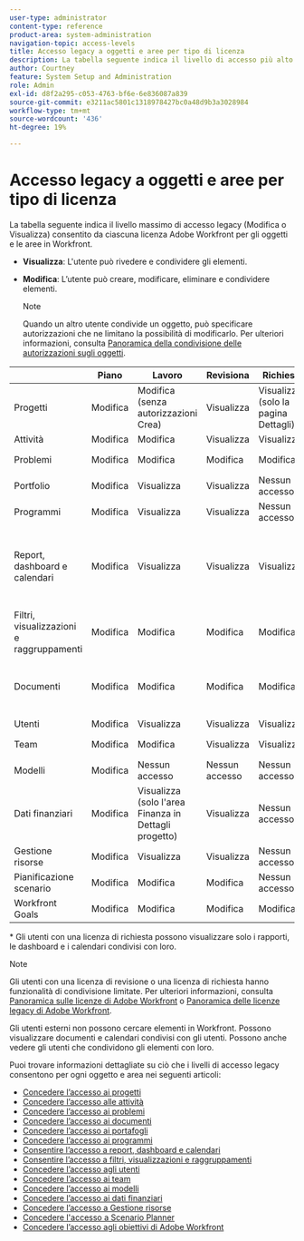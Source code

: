 ```yaml
---
user-type: administrator
content-type: reference
product-area: system-administration
navigation-topic: access-levels
title: Accesso legacy a oggetti e aree per tipo di licenza
description: La tabella seguente indica il livello di accesso più alto (Modifica o Visualizza) consentito da ciascuna delle licenze legacy di Adobe Workfront per gli oggetti e le aree in Workfront.
author: Courtney
feature: System Setup and Administration
role: Admin
exl-id: d8f2a295-c053-4763-bf6e-6e836087a839
source-git-commit: e3211ac5801c1318978427bc0a48d9b3a3028984
workflow-type: tm+mt
source-wordcount: '436'
ht-degree: 19%

---
```


# Accesso legacy a oggetti e aree per tipo di licenza

La tabella seguente indica il livello massimo di accesso legacy (Modifica o Visualizza) consentito da ciascuna licenza Adobe Workfront per gli oggetti e le aree in Workfront.

* **Visualizza**: L&#39;utente può rivedere e condividere gli elementi.
* **Modifica**: L’utente può creare, modificare, eliminare e condividere elementi.

   >[!NOTE]
   >
   >Quando un altro utente condivide un oggetto, può specificare autorizzazioni che ne limitano la possibilità di modificarlo. Per ulteriori informazioni, consulta [Panoramica della condivisione delle autorizzazioni sugli oggetti](../../../workfront-basics/grant-and-request-access-to-objects/sharing-permissions-on-objects-overview.md).

|   | Piano | Lavoro | Revisiona | Richiesta | Esterno |
|---|---|---|---|---|---|
| Progetti | Modifica | Modifica (senza autorizzazioni Crea) | Visualizza | Visualizza (solo la pagina Dettagli) | Nessun accesso |
| Attività | Modifica | Modifica | Visualizza | Visualizza | Visualizza |
| Problemi | Modifica | Modifica | Modifica | Modifica | Nessun accesso |
| Portfolio | Modifica | Visualizza | Visualizza | Nessun accesso | Nessun accesso |
| Programmi | Modifica | Visualizza | Visualizza | Nessun accesso | Nessun accesso |
| Report, dashboard e calendari | Modifica | Visualizza | Visualizza | Visualizza&#42; | Visualizza (solo per calendari, nessuna autorizzazione di condivisione) |
| Filtri, visualizzazioni e raggruppamenti | Modifica | Modifica | Modifica | Modifica | Nessun accesso |
| Documenti | Modifica | Modifica | Modifica | Modifica | Visualizza (nessuna autorizzazione di condivisione) |
| Utenti | Modifica | Visualizza | Visualizza | Visualizza | Visualizza |
| Team | Modifica | Modifica | Visualizza | Visualizza | Nessun accesso |
| Modelli | Modifica | Nessun accesso | Nessun accesso | Nessun accesso | Nessun accesso |
| Dati finanziari | Modifica | Visualizza (solo l&#39;area Finanza in Dettagli progetto) | Visualizza | Nessun accesso | Nessun accesso |
| Gestione risorse | Modifica | Visualizza | Visualizza | Nessun accesso | Nessun accesso |
| Pianificazione scenario | Modifica | Modifica | Modifica | Nessun accesso | Nessun accesso |
| Workfront Goals | Modifica | Modifica | Modifica | Modifica | Nessun accesso |

&#42; Gli utenti con una licenza di richiesta possono visualizzare solo i rapporti, le dashboard e i calendari condivisi con loro.

>[!NOTE]
>
>Gli utenti con una licenza di revisione o una licenza di richiesta hanno funzionalità di condivisione limitate. Per ulteriori informazioni, consulta [Panoramica sulle licenze di Adobe Workfront](/help/quicksilver/administration-and-setup/add-users/how-access-levels-work/licenses-overview.md) o [Panoramica delle licenze legacy di Adobe Workfront](../../../administration-and-setup/add-users/access-levels-and-object-permissions/wf-licenses.md).
>
>Gli utenti esterni non possono cercare elementi in Workfront. Possono visualizzare documenti e calendari condivisi con gli utenti. Possono anche vedere gli utenti che condividono gli elementi con loro.

Puoi trovare informazioni dettagliate su ciò che i livelli di accesso legacy consentono per ogni oggetto e area nei seguenti articoli:

* [Concedere l’accesso ai progetti](../../../administration-and-setup/add-users/configure-and-grant-access/grant-access-projects.md)
* [Concedere l’accesso alle attività](../../../administration-and-setup/add-users/configure-and-grant-access/grant-access-tasks.md)
* [Concedere l’accesso ai problemi](../../../administration-and-setup/add-users/configure-and-grant-access/grant-access-issues.md)
* [Concedere l’accesso ai documenti](../../../administration-and-setup/add-users/configure-and-grant-access/grant-access-documents.md)
* [Concedere l’accesso ai portafogli](../../../administration-and-setup/add-users/configure-and-grant-access/grant-access-portfolios.md)
* [Concedere l’accesso ai programmi](../../../administration-and-setup/add-users/configure-and-grant-access/grant-access-programs.md)
* [Consentire l’accesso a report, dashboard e calendari](../../../administration-and-setup/add-users/configure-and-grant-access/grant-access-reports-dashboards-calendars.md)
* [Consentire l’accesso a filtri, visualizzazioni e raggruppamenti](../../../administration-and-setup/add-users/configure-and-grant-access/grant-access-fvg.md)
* [Concedere l’accesso agli utenti](../../../administration-and-setup/add-users/configure-and-grant-access/grant-access-other-users.md)
* [Concedere l’accesso ai team](../../../administration-and-setup/add-users/configure-and-grant-access/grant-access-teams.md)
* [Concedere l’accesso ai modelli](../../../administration-and-setup/add-users/configure-and-grant-access/grant-access-templates.md)
* [Concedere l’accesso ai dati finanziari](../../../administration-and-setup/add-users/configure-and-grant-access/grant-access-financial.md)
* [Concedere l’accesso a Gestione risorse](../../../administration-and-setup/add-users/configure-and-grant-access/grant-access-resource-management.md)
* [Concedere l&#39;accesso a Scenario Planner](../../../administration-and-setup/add-users/configure-and-grant-access/grant-access-sp.md)
* [Concedere l’accesso agli obiettivi di Adobe Workfront](../../../administration-and-setup/add-users/configure-and-grant-access/grant-access-goals.md)
